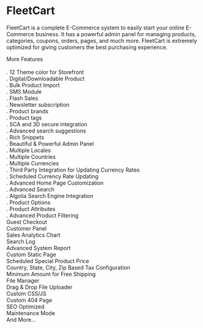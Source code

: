 # FleetCart
FleetCart is a complete E-Commerce system to easily start your online E-Commerce business. It has a powerful admin panel for managing products, categories, coupons, orders, pages, and much more. FleetCart is extremely optimized for giving customers the best purchasing experience.



More Features<br><br>
. 12 Theme color for Storefront<br>
. Digital/Downloadable Product<br>
. Bulk Product Import<br>
. SMS Module<br>
. Flash Sales<br>
. Newsletter subscription<br>
. Product brands<br>
. Product tags<br>
. SCA and 3D secure integration<br>
. Advanced search suggestions<br>
. Rich Snippets<br>
. Beautiful & Powerful Admin Panel<br>
. Multiple Locales<br>
. Multiple Countries<br>
. Multiple Currencies<br>
. Third Party Integration for Updating Currency Rates<br>
. Scheduled Currency Rate Updating<br>
. Advanced Home Page Customization<br>
. Advanced Search<br>
. Algolia Search Engine Integration<br>
. Product Options<br>
. Product Attributes<br>
. Advanced Product Filtering<br>
Guest Checkout<br>
Customer Panel<br>
Sales Analytics Chart<br>
Search Log<br>
Advanced System Report<br>
Custom Static Page<br>
Scheduled Special Product Price<br>
Country, State, City, Zip Based Tax Configuration<br>
Minimum Amount for Free Shipping<br>
File Manager<br>
Drag & Drop File Uploader<br>
Custom CSS/JS<br>
Custom 404 Page<br>
SEO Optimized<br>
Maintenance Mode<br>
And More…<br>
